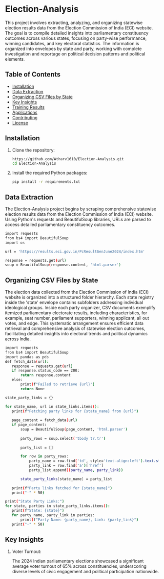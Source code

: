 # Election-Analysis


This project involves extracting, analyzing, and organizing statewise election results data from the Election Commission of India (ECI) website.
The goal is to compile detailed insights into parliamentary constituency outcomes across various states, focusing on party-wise performance, winning candidates, and key electoral statistics. The information is organized into envelopes by state and party, working with complete investigation and reportage on political decision patterns and political elements.


## Table of Contents

- [Installation](#installation)
- [Data Extraction](#data-extraction)
- [Organizing CSV Files by State](#organizing-csv-files-by-state)
- [Key Insights](#key-insights)
- [Training Results](#training-results)
- [Applications](#applications)
- [Contributing](#contributing)
- [License](#license)


## Installation

1. Clone the repository:

   ```bash
   https://github.com/Atharv1610/Election-Analysis.git
   cd Election-Analysis
	```
2. Install the required Python packages:

   ```bash
   pip install -r requirements.txt
   ```

## Data Extraction
The Election-Analysis project begins by scraping comprehensive statewise election results data from the Election Commission of India (ECI) website. Using Python's requests and BeautifulSoup libraries, URLs are parsed to access detailed parliamentary constituency outcomes.
 ```bash
import requests
from bs4 import BeautifulSoup
import os

url = 'https://results.eci.gov.in/PcResultGenJune2024/index.htm'

response = requests.get(url)
soup = BeautifulSoup(response.content, 'html.parser')
   ```


## Organizing CSV Files by State
The election data collected from the Election Commission of India (ECI) website is organized into a structured folder hierarchy. Each state registry inside the 'state' envelope contains subfolders addressing individual ideological groups. Inside each party organizer, CSV documents exemplify itemized parliamentary electorate results, including characteristics, for example, seat number, parliament supporters, winning applicant, all out votes, and edge. This systematic arrangement ensures efficient data retrieval and comprehensive analysis of statewise election outcomes, facilitating detailed insights into electoral trends and political dynamics across India.

 ```bash
import requests
from bs4 import BeautifulSoup
import pandas as pds
def fetch_data(url):
    response = requests.get(url)
    if response.status_code == 200:
        return response.content
    else:
        print(f"Failed to retrieve {url}")
        return None

state_party_links = {}

for state_name, url in state_links.items():
    print(f"Fetching party links for {state_name} from {url}")
    
    page_content = fetch_data(url)
    if page_content:
        soup = BeautifulSoup(page_content, 'html.parser')
        
        party_rows = soup.select('tbody tr.tr')
        
        party_list = []

        for row in party_rows:
            party_name = row.find('td', style='text-align:left').text.strip()
            party_link = row.find('a')['href']
            party_list.append((party_name, party_link))

        state_party_links[state_name] = party_list
    
    print(f"Party links fetched for {state_name}")
    print("-" * 50)

print("State Party Links:")
for state, parties in state_party_links.items():
    print(f"State: {state}")
    for party_name, party_link in parties:
        print(f"Party Name: {party_name}, Link: {party_link}")
    print("-" * 50)
```

## Key Insights
1. Voter Turnout:
	
 	The 2024 Indian parliamentary elections showcased a significant average voter turnout of 65% across constituencies, underscoring diverse levels of civic engagement and political participation nationwide. 
